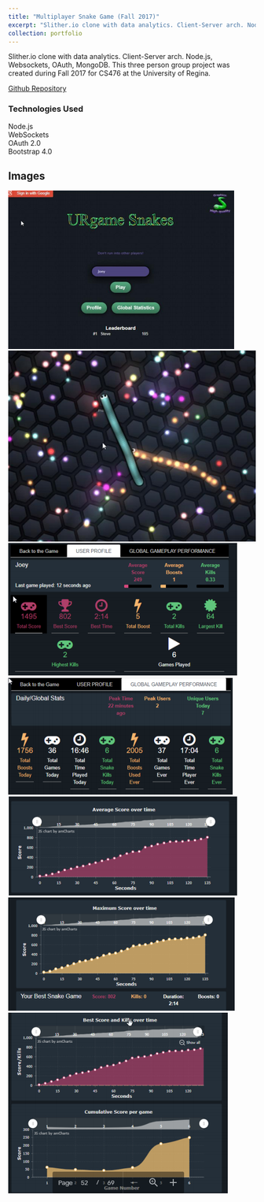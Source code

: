 ```yaml
---
title: "Multiplayer Snake Game (Fall 2017)"
excerpt: "Slither.io clone with data analytics. Client-Server arch. Node.js, Websockets, OAuth, MongoDB.<br/><img src='/images/checkers/5.PNG'>"
collection: portfolio
---
```


Slither.io clone with data analytics. Client-Server arch. Node.js, Websockets, OAuth, MongoDB.
This three person group project was created during Fall 2017 for CS476 at the University of Regina.  

[Github Repository](https://github.com/iwanttoeatyo/URgameSlither)  

### Technologies Used
Node.js  
WebSockets  
OAuth 2.0  
Bootstrap 4.0  

## Images
![](/images/slither/7.PNG)
![](/images/slither/1.PNG)
![](/images/slither/2.PNG)
![](/images/slither/6.PNG)
![](/images/slither/3.PNG)
![](/images/slither/4.PNG)
![](/images/slither/5.PNG)
